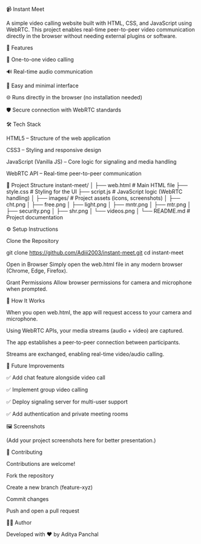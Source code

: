 📹 Instant Meet

A simple video calling website built with HTML, CSS, and JavaScript using WebRTC. This project enables real-time peer-to-peer video communication directly in the browser without needing external plugins or software.

🚀 Features

🎥 One-to-one video calling

🔊 Real-time audio communication

💬 Easy and minimal interface

🌐 Runs directly in the browser (no installation needed)

🛡️ Secure connection with WebRTC standards

🛠️ Tech Stack

HTML5 – Structure of the web application

CSS3 – Styling and responsive design

JavaScript (Vanilla JS) – Core logic for signaling and media handling

WebRTC API – Real-time peer-to-peer communication

📂 Project Structure
instant-meet/
│
├── web.html        # Main HTML file
├── style.css       # Styling for the UI
├── script.js       # JavaScript logic (WebRTC handling)
│
├── images/         # Project assets (icons, screenshots)
│   ├── cht.png
│   ├── free.png
│   ├── light.png
│   ├── mntr.png
│   ├── mtr.png
│   ├── security.png
│   ├── shr.png
│   └── videos.png
│
└── README.md       # Project documentation

⚙️ Setup Instructions

Clone the Repository

git clone https://github.com/Adiii2003/instant-meet.git
cd instant-meet


Open in Browser
Simply open the web.html file in any modern browser (Chrome, Edge, Firefox).

Grant Permissions
Allow browser permissions for camera and microphone when prompted.

📖 How It Works

When you open web.html, the app will request access to your camera and microphone.

Using WebRTC APIs, your media streams (audio + video) are captured.

The app establishes a peer-to-peer connection between participants.

Streams are exchanged, enabling real-time video/audio calling.

🔮 Future Improvements

✅ Add chat feature alongside video call

✅ Implement group video calling

✅ Deploy signaling server for multi-user support

✅ Add authentication and private meeting rooms

🖼️ Screenshots

(Add your project screenshots here for better presentation.)

🤝 Contributing

Contributions are welcome!

Fork the repository

Create a new branch (feature-xyz)

Commit changes

Push and open a pull request

👨‍💻 Author

Developed with ❤️ by Aditya Panchal
